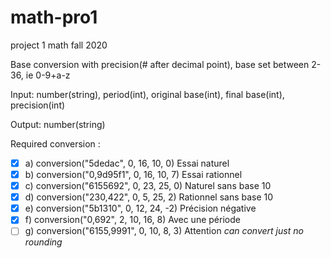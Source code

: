 # math-pro1

project 1 math fall 2020

Base conversion with precision(# after decimal point), base set between 2-36, ie 0-9+a-z

Input: number(string), period(int), original base(int), final base(int), precision(int)

Output: number(string)

Required conversion :
- [x] a) conversion("5dedac", 0, 16, 10, 0) Essai naturel
- [x] b) conversion("0,9d95f1", 0, 16, 10, 7) Essai rationnel
- [x] c) conversion("6155692", 0, 23, 25, 0) Naturel sans base 10
- [x] d) conversion("230,422", 0, 5, 25, 2) Rationnel sans base 10
- [x] e) conversion("5b1310", 0, 12, 24, -2) Précision négative
- [x] f) conversion("0,692", 2, 10, 16, 8) Avec une période
- [ ] g) conversion("6155,9991", 0, 10, 8, 3) Attention *can convert just no rounding*
